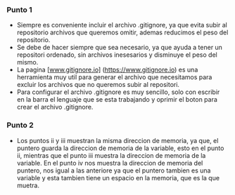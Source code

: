 ### Punto 1

- Siempre es conveniente incluir el archivo .gitignore, ya que evita subir al repositorio archivos que queremos omitir, ademas reducimos el peso del repositorio.
- Se debe de hacer siempre que sea necesario, ya que ayuda a tener un repositori ordenado, sin archivos inesesarios y disminuye el peso del mismo.
- La pagina [www.gitignore.io] (https://www.gitignore.io) es una herramienta muy util para generar el archivo que necesitamos para excluir los archivos que no queremos subir al repositori.
- Para configurar el archivo .gitignore es muy sencillo, solo con escribir en la barra el lenguaje que se esta trabajando y oprimir el boton para crear el archivo .gitignore.

### Punto 2
- Los puntos ii y iii muestran la misma direccion de memoria, ya que, el puntero guarda la direccion de memoria de la variable, esto en el punto ii, mientras que el punto iii muestra la direccion de memoria de la variable.
En el punto iv nos muestra la direccion de memoria del puntero, nos igual a las anteriore ya que el puntero tambien es una variable y esta tambien tiene un espacio en la memoria, que es la que muetra.